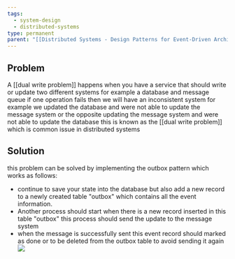 ```yaml
---
tags:
  - system-design
  - distributed-systems
type: permanent
parent: "[[Distributed Systems - Design Patterns for Event-Driven Architecture]]"
---
```

## Problem 

A [[dual write problem]] happens when you have a service that should write or update two different systems for example a database and message queue if one operation fails then we will have an inconsistent system for example we updated the database and were not able to update the message system or the opposite updating the message system and were not able to update the database this is known as the [[dual write problem]] which is common issue in distributed systems

## Solution

this problem can be solved by implementing the outbox pattern which works as follows:

- continue to save your state into the database but also add a new record to a newly created table "outbox" which contains all the event information. 
- Another process should start when there is a new record inserted in this table "outbox" this process should send the update to the message system
- when the message is successfully sent this event record should marked as done or to be deleted from the outbox table to avoid sending it again
![](https://miro.medium.com/v2/resize:fit:700/0*Ac8lQUigqikXPIVF.png)
